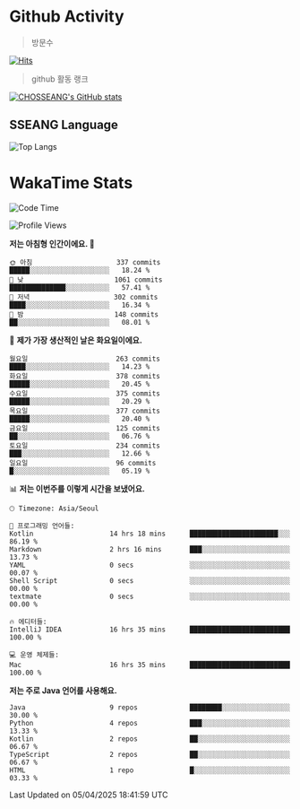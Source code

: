 <!--
**CHOSSEANG/CHOSSEANG** is a ✨ _special_ ✨ repository because its `README.md` (this file) appears on your GitHub profile.

Here are some ideas to get you started:

- 🔭 I’m currently working on ...
- 🌱 I’m currently learning ...
- 👯 I’m looking to collaborate on ...
- 🤔 I’m looking for help with ...
- 💬 Ask me about ...
- 📫 How to reach me: ...
- 😄 Pronouns: ...
- ⚡ Fun fact: ...
-->

# Github Activity
> 방문수

[![Hits](https://hits.seeyoufarm.com/api/count/incr/badge.svg?url=https%3A%2F%2Fgithub.com%2FCHOSSEANG&count_bg=%238AED3E&title_bg=%23495358&icon=electron.svg&icon_color=%23E7E7E7&title=CHOSSEANG&edge_flat=false)](https://hits.seeyoufarm.com)
> github 활동 랭크

[![CHOSSEANG's GitHub stats](https://github-readme-stats.vercel.app/api?username=CHOSSEANG)](https://github.com/CHOSSEANG/github-readme-stats)

## SSEANG Language
![Top Langs](https://github-readme-stats.vercel.app/api/top-langs/?username=CHOSSEANG&layout=compact)

# WakaTime Stats

<!--START_SECTION:waka-->
![Code Time](http://img.shields.io/badge/Code%20Time-487%20hrs%2045%20mins-blue)

![Profile Views](http://img.shields.io/badge/Profile%20Views-0-blue)

**저는 아침형 인간이에요. 🐤** 

```text
🌞 아침                     337 commits         █████░░░░░░░░░░░░░░░░░░░░   18.24 % 
🌆 낮　                     1061 commits        ██████████████░░░░░░░░░░░   57.41 % 
🌃 저녁                     302 commits         ████░░░░░░░░░░░░░░░░░░░░░   16.34 % 
🌙 밤　                     148 commits         ██░░░░░░░░░░░░░░░░░░░░░░░   08.01 % 
```
📅 **제가 가장 생산적인 날은 화요일이에요.** 

```text
월요일                      263 commits         ████░░░░░░░░░░░░░░░░░░░░░   14.23 % 
화요일                      378 commits         █████░░░░░░░░░░░░░░░░░░░░   20.45 % 
수요일                      375 commits         █████░░░░░░░░░░░░░░░░░░░░   20.29 % 
목요일                      377 commits         █████░░░░░░░░░░░░░░░░░░░░   20.40 % 
금요일                      125 commits         ██░░░░░░░░░░░░░░░░░░░░░░░   06.76 % 
토요일                      234 commits         ███░░░░░░░░░░░░░░░░░░░░░░   12.66 % 
일요일                      96 commits          █░░░░░░░░░░░░░░░░░░░░░░░░   05.19 % 
```


📊 **저는 이번주를 이렇게 시간을 보냈어요.** 

```text
🕑︎ Timezone: Asia/Seoul

💬 프로그래밍 언어들: 
Kotlin                   14 hrs 18 mins      ██████████████████████░░░   86.19 % 
Markdown                 2 hrs 16 mins       ███░░░░░░░░░░░░░░░░░░░░░░   13.73 % 
YAML                     0 secs              ░░░░░░░░░░░░░░░░░░░░░░░░░   00.07 % 
Shell Script             0 secs              ░░░░░░░░░░░░░░░░░░░░░░░░░   00.00 % 
textmate                 0 secs              ░░░░░░░░░░░░░░░░░░░░░░░░░   00.00 % 

🔥 에디터들: 
IntelliJ IDEA            16 hrs 35 mins      █████████████████████████   100.00 % 

💻 운영 체제들: 
Mac                      16 hrs 35 mins      █████████████████████████   100.00 % 
```

**저는 주로 Java 언어를 사용해요.** 

```text
Java                     9 repos             ████████░░░░░░░░░░░░░░░░░   30.00 % 
Python                   4 repos             ███░░░░░░░░░░░░░░░░░░░░░░   13.33 % 
Kotlin                   2 repos             ██░░░░░░░░░░░░░░░░░░░░░░░   06.67 % 
TypeScript               2 repos             ██░░░░░░░░░░░░░░░░░░░░░░░   06.67 % 
HTML                     1 repo              █░░░░░░░░░░░░░░░░░░░░░░░░   03.33 % 
```




 Last Updated on 05/04/2025 18:41:59 UTC
<!--END_SECTION:waka-->
